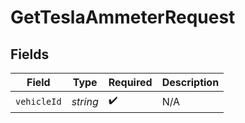 # GetTeslaAmmeterRequest


## Fields

| Field              | Type               | Required           | Description        |
| ------------------ | ------------------ | ------------------ | ------------------ |
| `vehicleId`        | *string*           | :heavy_check_mark: | N/A                |